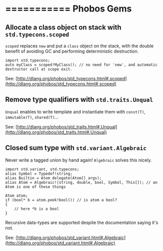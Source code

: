 ===========
Phobos Gems
===========

## Allocate a class object on stack with `std.typecons.scoped`

`scoped` replaces `new` and put a `class` object on the stack, with the double benefit of avoiding GC and performing deterministic destruction.

```
import std.typecons;
auto myClass = scoped!MyClass(); // no need for 'new', and automatic destructor call at scope exit.
```

See: [http://dlang.org/phobos/std_typecons.html#.scoped](http://dlang.org/phobos/std_typecons.html#.scoped)

## Remove type qualifiers with `std.traits.Unqual`

`Unqual` enables to write template and instantiate them with `const(T)`, `immutable(T)`, `shared(T)`&hellip;

See: [http://dlang.org/phobos/std_traits.html#.Unqual](http://dlang.org/phobos/std_traits.html#.Unqual)


## Closed sum type with `std.variant.Algebraic`

Never write a tagged union by hand again! `Algebraic` solves this nicely.

```
import std.variant, std.typecons;
alias Symbol = Typedef!string;
alias Builtin = Atom delegate(Atom[] args);
alias Atom = Algebraic!(string, double, bool, Symbol, This[]); // an Atom is one of these things

Atom atom;
if (bool* b = atom.peek!bool()) // is atom a bool?
{
    // here *b is a bool
}

```
Recursive data-types are supported despite the documentation saying it's not.

See: [http://dlang.org/phobos/std_variant.html#.Algebraic](http://dlang.org/phobos/std_variant.html#.Algebraic)


